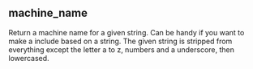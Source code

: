 ## machine_name

Return a machine name for a given string. Can be handy if you want to make a include based on a string.
The given string is stripped from everything except the letter a to z, numbers and a underscore, then lowercased.
